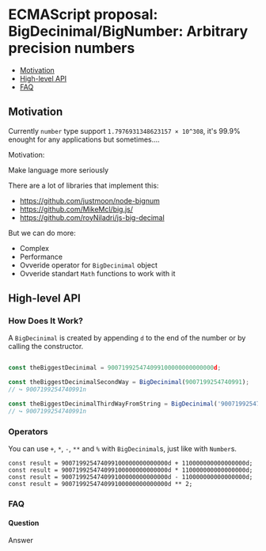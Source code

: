 # ECMAScript proposal: BigDecinimal/BigNumber: Arbitrary precision numbers

- [Motivation](#motivation)
- [High-level API](#high-level-api)
- [FAQ](#faq)

## Motivation

Currently `number` type support `1.7976931348623157 × 10^308`, it's 99.9% enought for any applications but sometimes....

Motivation:

Make language more seriously

There are a lot of libraries that implement this:

- https://github.com/justmoon/node-bignum
- https://github.com/MikeMcl/big.js/
- https://github.com/royNiladri/js-big-decimal

But we can do more:

- Complex
- Performance
- Ovveride operator for `BigDecinimal` object
- Ovveride standart `Math` functions to work with it

## High-level API

### How Does It Work?

A `BigDecinimal` is created by appending `d` to the end of the number or by calling the constructor.

```js

const theBiggestDecinimal = 900719925474099100000000000000d;

const theBiggestDecinimalSecondWay = BigDecinimal(9007199254740991);
// ↪ 9007199254740991n

const theBiggestDecinimalThirdWayFromString = BigDecinimal('9007199254740991');
// ↪ 9007199254740991n
```

### Operators

You can use `+`, `*`, `-`, `**` and `%` with `BigDecinimal`s, just like with `Number`s.

```
const result = 900719925474099100000000000000d + 110000000000000000d;
const result = 900719925474099100000000000000d * 110000000000000000d;
const result = 900719925474099100000000000000d - 110000000000000000d;
const result = 900719925474099100000000000000d ** 2;
```

### FAQ
#### Question

Answer
